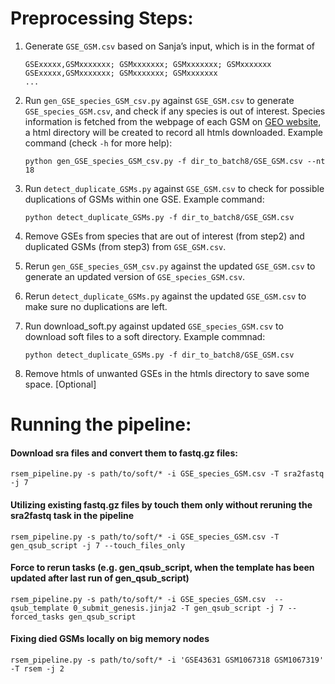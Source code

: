 # Preprocessing Steps:

1. Generate `GSE_GSM.csv` based on Sanja’s input, which is in the format of 
 
	```
	GSExxxxx,GSMxxxxxxx; GSMxxxxxxx; GSMxxxxxxx; GSMxxxxxxx
	GSExxxxx,GSMxxxxxxx; GSMxxxxxxx; GSMxxxxxxx
	...
	```
	
2. Run `gen_GSE_species_GSM_csv.py` against `GSE_GSM.csv` to generate
`GSE_species_GSM.csv`, and check if any species is out of interest. Species
information is fetched from the webpage of each GSM on
[GEO website](http://www.ncbi.nlm.nih.gov/geo/, "GEO website"), a html
directory will be created to record all htmls downloaded. Example command
(check `-h` for more help):

	```
	python gen_GSE_species_GSM_csv.py -f dir_to_batch8/GSE_GSM.csv --nt 18
	```
	
3. Run `detect_duplicate_GSMs.py` against `GSE_GSM.csv` to check for possible
duplications of GSMs within one GSE. Example command:

	```
	python detect_duplicate_GSMs.py -f dir_to_batch8/GSE_GSM.csv
	```
		
4. Remove GSEs from species that are out of interest (from step2) and
duplicated GSMs (from step3) from `GSE_GSM.csv`.

5. Rerun `gen_GSE_species_GSM_csv.py` against the updated `GSE_GSM.csv` to
generate an updated version of `GSE_species_GSM.csv`.

6. Rerun `detect_duplicate_GSMs.py` against the updated `GSE_GSM.csv` to make
sure no duplications are left.

7. Run download_soft.py against updated `GSE_species_GSM.csv` to download soft
files to a soft directory. Example commnad:

	```python detect_duplicate_GSMs.py -f dir_to_batch8/GSE_GSM.csv```
			
8. Remove htmls of unwanted GSEs in the htmls directory to save some
space. [Optional]
			
# Running the pipeline:

#### Download sra files and convert them to fastq.gz files:

```
rsem_pipeline.py -s path/to/soft/* -i GSE_species_GSM.csv -T sra2fastq  -j 7
```

#### Utilizing existing fastq.gz files by touch them only without reruning the sra2fastq task in the pipeline

```
rsem_pipeline.py -s path/to/soft/* -i GSE_species_GSM.csv -T gen_qsub_script -j 7 --touch_files_only
```

#### Force to rerun tasks (e.g. gen_qsub_script, when the template has been updated after last run of gen_qsub_script)

```
rsem_pipeline.py -s path/to/soft/* -i GSE_species_GSM.csv  --qsub_template 0_submit_genesis.jinja2 -T gen_qsub_script -j 7 --forced_tasks gen_qsub_script 
```

#### Fixing died GSMs locally on big memory nodes

```
rsem_pipeline.py -s path/to/soft/* -i 'GSE43631 GSM1067318 GSM1067319' -T rsem -j 2
```

